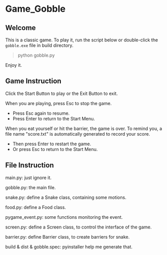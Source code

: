 # Game_Gobble

## Welcome

This is a classic game. To play it, run the script below or double-click the `gobble.exe` file in build directory.

> python gobble.py

Enjoy it.

## Game Instruction

Click the Start Button to play or the Exit Button to exit.

When you are playing, press Esc to stop the game.

- Press Esc again to resume.
- Press Enter to return to the Start Menu.

When you eat yourself or hit the barrier, the game is over. To remind you, a file name "score.txt" is automatically generated to record your score.

- Then press Enter to restart the game.
- Or press Esc to return to the Start Menu.

## File Instruction

main.py: just ignore it.

gobble.py: the main file.

snake.py: define a Snake class, containing some motions.

food.py: define a Food class.

pygame_event.py: some functions monitoring the event.

screen.py: define a Screen class, to control the interface of the game.

barrier.py: define Barrier class, to create barriers for snake.

build & dist & gobble.spec: pyinstaller help me generate that.
